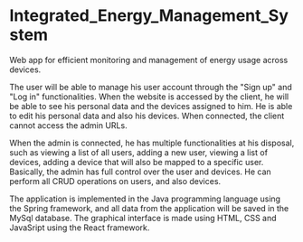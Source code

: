 # Integrated_Energy_Management_System
Web app for efficient monitoring and management of energy usage across devices.
  
The user will be able to manage his user account through the "Sign up" and "Log in" functionalities. 
When the website is accessed by the client, he will be able to see his personal data and the devices 
assigned to him. He is able to edit his personal data and also his devices. When connected, the client 
cannot access the admin URLs. 

When the admin is connected, he has multiple functionalities at his disposal, such as viewing a list of 
all users, adding a new user, viewing a list of devices, adding a device that will also be mapped to a 
specific user. Basically, the admin has full control over the user and devices. He can perform all 
CRUD operations on users, and also devices. 

The application is implemented in the Java programming language using the Spring framework, 
and all data from the application will be saved in the MySql database.
The graphical interface is made using HTML, CSS and JavaSript using the React framework.
